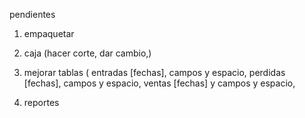 pendientes
1. empaquetar

1. caja (hacer corte, dar cambio,)

2. mejorar tablas (
    entradas [fechas], campos y espacio,
    perdidas [fechas], campos y espacio,
    ventas [fechas] y campos y espacio,

3. reportes

